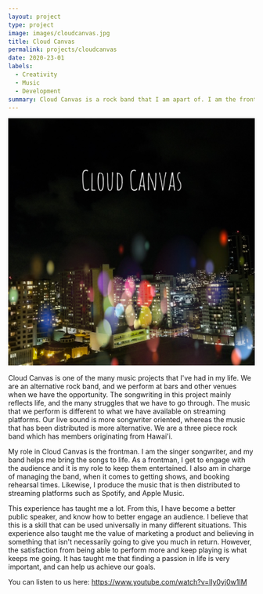 ```yaml
---
layout: project
type: project
image: images/cloudcanvas.jpg
title: Cloud Canvas
permalink: projects/cloudcanvas
date: 2020-23-01
labels:
  - Creativity
  - Music
  - Development
summary: Cloud Canvas is a rock band that I am apart of. I am the frontman, as well as the band manager.
---
```


<img class="ui medium right floated rounded image" src="/images/cloudcanvas.jpg">

Cloud Canvas is one of the many music projects that I've had in my life. We are an alternative rock band, and we perform at bars and other venues when we have the opportunity. The songwriting in this project mainly reflects life, and the many struggles that we have to go through. The music that we perform is different to what we have available on streaming platforms. Our live sound is more songwriter oriented, whereas the music that has been distributed is more alternative. We are a three piece rock band which has members originating from Hawai'i.

My role in Cloud Canvas is the frontman. I am the singer songwriter, and my band helps me bring the songs to life. As a frontman, I get to engage with the audience and it is my role to keep them entertained. I also am in charge of managing the band, when it comes to getting shows, and booking rehearsal times. Likewise, I produce the music that is then distributed to streaming platforms such as Spotify, and Apple Music. 

This experience has taught me a lot. From this, I have become a better public speaker, and know how to better engage an audience. I believe that this is a skill that can be used universally in many different situations. This experience also taught me the value of marketing a product and believing in something that isn't necessarily going to give you much in return. However, the satisfaction from being able to perform more and keep playing is what keeps me going. It has taught me that finding a passion in life is very important, and can help us achieve our goals. 


You can listen to us here: https://www.youtube.com/watch?v=lIy0yj0w1IM
